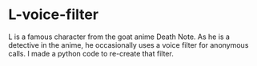 # L-voice-filter
L is a famous character from the goat anime Death Note. As he is a detective in the anime, he occasionally uses a voice filter for anonymous calls. I made a python code to re-create that filter.
